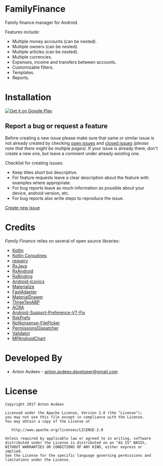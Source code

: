# FamilyFinance

Family finance manager for Android.

Features include:
* Multiple money accounts (can be nested).
* Multiple owners (can be nested).
* Multiple articles (can be nested).
* Multiple currencies.
* Expenses, income and transfers between accounts.
* Customizable filters.
* Templates.
* Reports.

# Installation

<a href='https://play.google.com/store/apps/details?id=io.github.zwieback.familyfinance'>
    <img alt='Get it on Google Play' src='https://play.google.com/intl/en_us/badges/images/generic/en_badge_web_generic.png'/>
</a>

## Report a bug or request a feature

Before creating a new issue please make sure that same or similar issue is not already created by checking 
[open issues](https://github.com/zwieback/FamilyFinance/issues?state=open) and [closed issues](https://github.com/zwieback/FamilyFinance/issues?state=closed) *(please note that there might be multiple pages)*. If your issue is already 
there, don't create a new one, but leave a comment under already existing one.

Checklist for creating issues:

- Keep titles short but descriptive.
- For feature requests leave a clear description about the feature with examples where appropriate.
- For bug reports leave as much information as possible about your device, android version, etc.
- For bug reports also write steps to reproduce the issue.

[Create new issue](https://github.com/zwieback/FamilyFinance/issues/new)

# Credits

*Family Finance* relies on several of open source libraries:

- [Kotlin](https://github.com/JetBrains/kotlin/)
- [Kotlin Coroutines](https://github.com/Kotlin/kotlinx.coroutines/)
- [requery](https://github.com/requery/requery)
- [RxJava](https://github.com/ReactiveX/RxJava)
- [RxAndroid](https://github.com/ReactiveX/RxAndroid)
- [RxBinding](https://github.com/JakeWharton/RxBinding)
- [Android-Iconics](https://github.com/mikepenz/Android-Iconics)
- [Materialize](https://github.com/mikepenz/Materialize)
- [FastAdapter](https://github.com/mikepenz/FastAdapter)
- [MaterialDrawer](https://github.com/mikepenz/MaterialDrawer)
- [ThreeTenABP](https://github.com/JakeWharton/ThreeTenABP)
- [ACRA](https://github.com/ACRA/acra)
- [Android-Support-Preference-V7-Fix](https://github.com/Gericop/Android-Support-Preference-V7-Fix/)
- [RxkPrefs](https://github.com/afollestad/rxkprefs)
- [NoNonsense-FilePicker](https://github.com/spacecowboy/NoNonsense-FilePicker/)
- [PermissionsDispatcher](https://github.com/permissions-dispatcher/PermissionsDispatcher)
- [Validator](https://github.com/jpetitto/validator)
- [MPAndroidChart](https://github.com/PhilJay/MPAndroidChart)

# Developed By

* Anton Avdeev - <anton.avdeev.developer@gmail.com>

# License

    Copyright 2017 Anton Avdeev

    Licensed under the Apache License, Version 2.0 (the "License");
    you may not use this file except in compliance with the License.
    You may obtain a copy of the License at

       http://www.apache.org/licenses/LICENSE-2.0

    Unless required by applicable law or agreed to in writing, software
    distributed under the License is distributed on an "AS IS" BASIS,
    WITHOUT WARRANTIES OR CONDITIONS OF ANY KIND, either express or implied.
    See the License for the specific language governing permissions and
    limitations under the License.
